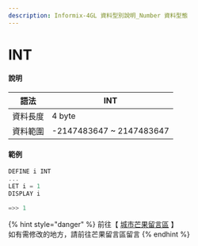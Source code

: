 ```yaml
---
description: Informix-4GL 資料型別說明_Number 資料型態
---
```


# INT

#### 說明

| 語法   | INT                       |
| ---- | ------------------------- |
| 資料長度 | 4 byte                    |
| 資料範圍 | -2147483647 \~ 2147483647 |

#### 範例

```objectivec
DEFINE i INT
...
LET i = 1
DISPLAY i

=>> 1
```

{% hint style="danger" %}
前往【 [城市芒果留言區](https://give0714.pixnet.net/blog/post/46110031-informix-4gl-%E7%B0%A1%E5%96%AE%E8%B3%87%E6%96%99%E5%9E%8B%E5%88%A5%E3%80%8A-numeric-data-%E3%80%8B\(-%E4%B8%89-\)) 】\
如有需修改的地方，請前往芒果留言區留言
{% endhint %}
